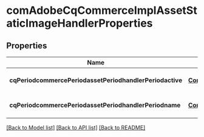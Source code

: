 # comAdobeCqCommerceImplAssetStaticImageHandlerProperties

## Properties
Name | Type | Description | Notes
------------ | ------------- | ------------- | -------------
**cqPeriodcommercePeriodassetPeriodhandlerPeriodactive** | [**ConfigNodePropertyBoolean**](ConfigNodePropertyBoolean.md) |  | [optional] [default to null]
**cqPeriodcommercePeriodassetPeriodhandlerPeriodname** | [**ConfigNodePropertyString**](ConfigNodePropertyString.md) |  | [optional] [default to null]

[[Back to Model list]](../README.md#documentation-for-models) [[Back to API list]](../README.md#documentation-for-api-endpoints) [[Back to README]](../README.md)


